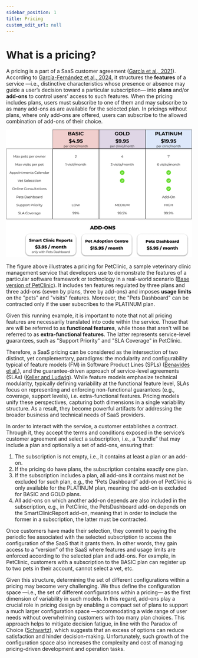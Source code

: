```yaml
---
sidebar_position: 1
title: Pricing
custom_edit_url: null
---
```


# What is a pricing?

A pricing is a part of a SaaS customer agreement ([García et al., 2021](https://doi.org/10.1016/j.future.2015.03.006)). According to [García-Fernández et al., 2024](https://doi.org/10.1007/978-3-031-61000-4_6), it structures the **features** of a service —i.e., distinctive characteristics whose presence or absence may guide a user’s decision toward a particular subscription— into **plans** and/or **add-ons** to control users' access to such features. When the pricing includes plans, users must subscribe to one of them and may subscribe to as many add-ons as are available for the selected plan. In pricings without plans, where only add-ons are offered, users can subscribe to the allowed combination of add-ons of their choice.

![PetClinic Pricing](../../static/img/petclinic.png)

The figure above illustrates a pricing for PetClinic, a sample veterinary clinic management service that developers use to demonstrate the features of a particular software framework or technology in a real-world scenario ([Base version of PetClinic](https://github.com/spring-projects/spring-petclinic)). It includes ten features regulated by three plans and three add-ons (seven by plans, three by add-ons) and imposes **usage limits** on the "pets" and "visits" features. Moreover, the "Pets Dashboard" can be contracted only if the user subscribes to the PLATINUM plan.

Given this running example, it is important to note that not all pricing features are necessarily translated into code within the service. Those that are will be referred to as **functional features**, while those that aren't will be referred to as **extra-functional features**. The latter represents service-level guarantees, such as "Support Priority" and "SLA Coverage" in PetClinic.

Therefore, a SaaS pricing can be considered as the intersection of two distinct, yet complementary, paradigms: the modularity and configurability typical of feature models (FM) in Software Product Lines (SPLs) ([Benavides et al.](https://doi.org/10.1016/j.is.2010.01.001)), and the guarantee-driven approach of service-level agreements (SLAs) ([Keller and Ludwig](https://doi.org/10.1023/A:1022445108617)). While feature models emphasize technical modularity, typically defining variability at the functional feature level, SLAs focus on representing and enforcing non-functional guarantees (e.g., coverage, support levels), i.e. extra-functional features. Pricing models unify these perspectives, capturing both dimensions in a single variability structure. As a result, they become powerful artifacts for addressing the broader business and technical needs of SaaS providers.

In order to interact with the service, a customer establishes a contract. Through it, they accept the terms and conditions exposed in the service’s customer agreement and select a subscription, i.e., a “bundle” that may include a plan and optionally a set of add-ons, ensuring that:

1. The subscription is not empty, i.e., it contains at least a plan or an add-on.
2. If the pricing do have plans, the subscription contains exactly one plan.
3. If the subscription includes a plan, all add-ons it contains must not be excluded for such plan, e.g., the “Pets Dashboard” add-on of PetClinic is only available for the PLATINUM plan, meaning the add-on is excluded for BASIC and GOLD plans.
4. All add-ons on which another add-on depends are also included in the subscription, e.g., in PetClinic, the PetsDashboard add-on depends on the SmartClinicReport add-on, meaning that in order to include the former in a subscription, the latter must be contracted.

Once customers have made their selection, they commit to paying the periodic fee associated with the selected subscription to access the configuration of the SaaS that it grants them. In other words, they gain access to a “version” of the SaaS where features and usage limits are enforced according to the selected plan and add-ons. For example, in PetClinic, customers with a subscription to the BASIC plan can register up to two pets in their account, cannot select a vet, etc.

Given this structure, determining the set of different configurations within a pricing may become very challenging. We thus define the configuration space —i.e., the set of different configurations within a pricing— as the first dimension of variability in such models. In this regard, add-ons play a crucial role in pricing design by enabling a compact set of plans to support a much larger configuration space —accommodating a wide range of user needs without overwhelming customers with too many plan choices. This approach helps to mitigate decision fatigue, in line with the Paradox of Choice ([Schwartz](https://doi.org/10.1002/9781118996874.ch8)), which suggests that an excess of options can reduce satisfaction and hinder decision-making. Unfortunately, such growth of the configuration space also increases the complexity and cost of managing pricing-driven development and operation tasks.
